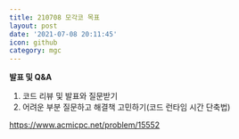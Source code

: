 ```yaml
---
title: 210708 모각코 목표
layout: post
date: '2021-07-08 20:11:45'
icon: github
category: mgc
---
```


**발표 및 Q&A**

1. 코드 리뷰 및 발표와 질문받기
2. 어려운 부분 질문하고 해결책 고민하기(코드 런타임 시간 단축법)

https://www.acmicpc.net/problem/15552
